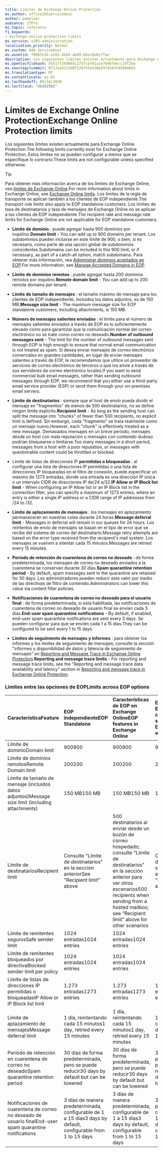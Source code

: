 ```yaml
---
title: Límites de Exchange Online Protection
ms.author: office365servicedesc
author: pamelaar
audience: ITPro
ms.topic: reference
f1_keywords:
- exchange-online-protection-limits
ms.service: o365-administration
localization_priority: Normal
ms.custom: Adm_ServiceDesc
ms.assetid: f866fe3b-a183-4e6d-abd9-bbec0a0c7fae
description: Los siguientes límites existen actualmente para Exchange Online Protection. Estos límites no se pueden configurar a menos que se especifique lo contrario.
ms.openlocfilehash: 555177349005c275fcbf91a1e70467ebcc25f2be
ms.sourcegitcommit: 0f17ea421190f52bf55e530e9374543fd59b8665
ms.translationtype: MT
ms.contentlocale: es-ES
ms.lasthandoff: 09/24/2020
ms.locfileid: "48261502"
---
```

# <a name="exchange-online-protection-limits"></a><span data-ttu-id="bc454-104">Límites de Exchange Online Protection</span><span class="sxs-lookup"><span data-stu-id="bc454-104">Exchange Online Protection limits</span></span>

<span data-ttu-id="bc454-105">Los siguientes límites existen actualmente para Exchange Online Protection.</span><span class="sxs-lookup"><span data-stu-id="bc454-105">The following limits currently exist for Exchange Online Protection.</span></span> <span data-ttu-id="bc454-106">Estos límites no se pueden configurar a menos que se especifique lo contrario.</span><span class="sxs-lookup"><span data-stu-id="bc454-106">These limits are not configurable unless specified otherwise.</span></span> 
  
> [!TIP]
> <span data-ttu-id="bc454-107">Para obtener más información acerca de los límites de Exchange Online, vea [límites de Exchange Online](../exchange-online-service-description/exchange-online-limits.md).</span><span class="sxs-lookup"><span data-stu-id="bc454-107">For more information about limits in Exchange Online, see [Exchange Online limits](../exchange-online-service-description/exchange-online-limits.md).</span></span> <span data-ttu-id="bc454-108">Los límites de la regla de transporte se aplican también a los clientes de EOP independiente.</span><span class="sxs-lookup"><span data-stu-id="bc454-108">The transport rule limits also apply to EOP standalone customers.</span></span> <span data-ttu-id="bc454-109">Los límites de tasa de destinatarios y tasa de mensajes de Exchange Online no se aplican a los clientes de EOP independiente.</span><span class="sxs-lookup"><span data-stu-id="bc454-109">The recipient rate and message rate limits for Exchange Online are not applicable for EOP standalone customers.</span></span> 
  
- <span data-ttu-id="bc454-110">**Límite de dominio** : puede agregar hasta 900 dominios por inquilino.</span><span class="sxs-lookup"><span data-stu-id="bc454-110">**Domain limit** - You can add up to 900 domains per tenant.</span></span> <span data-ttu-id="bc454-111">Los subdominios pueden incluirse en este límite de 900, o bien, si es necesario, como parte de una opción global de subdominios coincidentes.</span><span class="sxs-lookup"><span data-stu-id="bc454-111">Subdomains can be included in this 900 limit, or if necessary, as part of a catch-all option, match subdomains.</span></span> <span data-ttu-id="bc454-112">Para obtener más información, vea [Administrar dominios aceptados en EOP](https://go.microsoft.com/fwlink/p/?LinkId=282239).</span><span class="sxs-lookup"><span data-stu-id="bc454-112">For more information, see [Manage Accepted Domains in EOP](https://go.microsoft.com/fwlink/p/?LinkId=282239).</span></span>

- <span data-ttu-id="bc454-113">**Límite de dominios remotos** : puede agregar hasta 200 dominios remotos por inquilino.</span><span class="sxs-lookup"><span data-stu-id="bc454-113">**Remote domain limit** - You can add up to 200 remote domains per tenant.</span></span>
    
- <span data-ttu-id="bc454-114">**Límite de tamaño de mensajes** : el tamaño máximo de mensaje para los clientes de EOP independiente, incluidos los datos adjuntos, es de 150 MB.</span><span class="sxs-lookup"><span data-stu-id="bc454-114">**Message size limit** - The maximum message size for EOP standalone customers, including attachments, is 150 MB.</span></span> 
    
- <span data-ttu-id="bc454-115">**Número de mensajes salientes enviados** : el límite para el número de mensajes salientes enviados a través de EOP es lo suficientemente elevado como para garantizar que la comunicación normal del correo electrónico no se trate como correo no deseado.</span><span class="sxs-lookup"><span data-stu-id="bc454-115">**Number of outbound messages sent** - The limit for the number of outbound messages sent through EOP is high enough to ensure that normal email communication is not treated as spam.</span></span> <span data-ttu-id="bc454-116">Si desea enviar mensajes de correo electrónico comerciales en grandes cantidades, en lugar de enviar mensajes salientes a través de EOP, le recomendamos que utilice un proveedor de servicios de correo electrónico de terceros o que los envíe a través de sus servidores de correo electrónico locales.</span><span class="sxs-lookup"><span data-stu-id="bc454-116">If you want to send commercial bulk email messages, rather than sending outbound messages through EOP, we recommend that you either use a third-party email service provider (ESP) or send them through your on-premises email servers.</span></span> 
    
- <span data-ttu-id="bc454-117">**Límite de destinatarios** : siempre que el host de envío pueda dividir el mensaje en "fragmentos" de menos de 500 destinatarios, no se define ningún límite explícito.</span><span class="sxs-lookup"><span data-stu-id="bc454-117">**Recipient limit** - As long as the sending host can split the message into "chunks" of fewer than 500 recipients, no explicit limit is defined.</span></span> <span data-ttu-id="bc454-118">Sin embargo, cada "fragmento" se trata realmente como un mensaje nuevo.</span><span class="sxs-lookup"><span data-stu-id="bc454-118">However, each "chunk" is effectively treated as a new message.</span></span> <span data-ttu-id="bc454-119">Demasiados mensajes en un breve período, mensajes desde un host con mala reputación o mensajes con contenido dudoso podrían bloquearse o limitarse.</span><span class="sxs-lookup"><span data-stu-id="bc454-119">Too many messages in a short period, messages from a host with a poor reputation, or messages with questionable content could be throttled or blocked.</span></span> 
    
- <span data-ttu-id="bc454-120">Límite de listas de direcciones IP **permitidas o bloqueadas** : al configurar una lista de direcciones IP permitidas o una lista de direcciones IP bloqueadas en el filtro de conexión, puede especificar un máximo de 1273 entradas, donde una entrada es una dirección IP única o un intervalo CIDR de direcciones IP de/24 a/32.</span><span class="sxs-lookup"><span data-stu-id="bc454-120">**IP Allow or IP Block list limit** - When configuring an IP Allow list or an IP Block list in the connection filter, you can specify a maximum of 1273 entries, where an entry is either a single IP address or a CIDR range of IP addresses from /24 to /32.</span></span> 
    
- <span data-ttu-id="bc454-121">**Límite de aplazamiento de mensajes** : los mensajes en aplazamiento permanecerán en nuestras colas durante 24 horas.</span><span class="sxs-lookup"><span data-stu-id="bc454-121">**Message deferral limit** - Messages in deferral will remain in our queues for 24 hours.</span></span> <span data-ttu-id="bc454-122">Los reintentos de envío de mensajes se basan en el tipo de error que se recibe del sistema de correo del destinatario.</span><span class="sxs-lookup"><span data-stu-id="bc454-122">Message retry attempts are based on the error type received from the recipient's mail system.</span></span> <span data-ttu-id="bc454-123">Los mensajes se vuelven a intentar cada 15 minutos.</span><span class="sxs-lookup"><span data-stu-id="bc454-123">Messages are retried every 15 minutes.</span></span> 
    
- <span data-ttu-id="bc454-124">**Período de retención de cuarentena de correo no deseado** : de forma predeterminada, los mensajes de correo no deseado enviados a la cuarentena se conservan durante 30 días.</span><span class="sxs-lookup"><span data-stu-id="bc454-124">**Spam quarantine retention period** - By default, spam messages sent to the quarantine are retained for 30 days.</span></span> <span data-ttu-id="bc454-125">Los administradores pueden reducir este valor por medio de las directivas de filtro de contenido.</span><span class="sxs-lookup"><span data-stu-id="bc454-125">Administrators can lower this value via content filter policies.</span></span> 
    
- <span data-ttu-id="bc454-126">**Notificaciones de cuarentena de correo no deseado para el usuario final** : de forma predeterminada, si está habilitada, las notificaciones de cuarentena de correo no deseado de usuario final se envían cada 3 días.</span><span class="sxs-lookup"><span data-stu-id="bc454-126">**End-user spam quarantine notifications** - By default, if enabled, end-user spam quarantine notifications are sent every 3 days.</span></span> <span data-ttu-id="bc454-127">Se pueden configurar para que se envíen cada 1 a 15 días.</span><span class="sxs-lookup"><span data-stu-id="bc454-127">They can be configured to be sent every 1 to 15 days.</span></span> 
    
- <span data-ttu-id="bc454-128">**Límites de seguimiento de mensajes y informes** : para obtener los informes y los límites de seguimiento de mensajes, consulte la sección "informes y disponibilidad de datos y latencia de seguimiento de mensajes" en [Reporting and Message Trace in Exchange Online Protection](https://go.microsoft.com/fwlink/?LinkId=394248).</span><span class="sxs-lookup"><span data-stu-id="bc454-128">**Reporting and message trace limits** - For reporting and message trace limits, see the "Reporting and message trace data availability and latency" section in [Reporting and message trace in Exchange Online Protection](https://go.microsoft.com/fwlink/?LinkId=394248).</span></span>
    
### <a name="limits-across-eop-options"></a><span data-ttu-id="bc454-129">Límites entre las opciones de EOP</span><span class="sxs-lookup"><span data-stu-id="bc454-129">Limits across EOP options</span></span>

| <span data-ttu-id="bc454-130">Característica</span><span class="sxs-lookup"><span data-stu-id="bc454-130">Feature</span></span> | <span data-ttu-id="bc454-131">EOP independiente</span><span class="sxs-lookup"><span data-stu-id="bc454-131">EOP Standalone</span></span> | <span data-ttu-id="bc454-132">Características de EOP en Exchange  Online</span><span class="sxs-lookup"><span data-stu-id="bc454-132">EOP features in Exchange Online</span></span> | <span data-ttu-id="bc454-133">Exchange Enterprise CAL con servicios</span><span class="sxs-lookup"><span data-stu-id="bc454-133">Exchange Enterprise CAL with Services</span></span> |
|:-----|:-----|:-----|:-----|
|<span data-ttu-id="bc454-134">Límite de dominio</span><span class="sxs-lookup"><span data-stu-id="bc454-134">Domain limit</span></span>  <br/> |<span data-ttu-id="bc454-135">900</span><span class="sxs-lookup"><span data-stu-id="bc454-135">900</span></span>  <br/> |<span data-ttu-id="bc454-136">900</span><span class="sxs-lookup"><span data-stu-id="bc454-136">900</span></span>  <br/> |<span data-ttu-id="bc454-137">900</span><span class="sxs-lookup"><span data-stu-id="bc454-137">900</span></span>  <br/> |
|<span data-ttu-id="bc454-138">Límite de dominios remotos</span><span class="sxs-lookup"><span data-stu-id="bc454-138">Remote Domain limit</span></span>  <br/> |<span data-ttu-id="bc454-139">200</span><span class="sxs-lookup"><span data-stu-id="bc454-139">200</span></span>  <br/> |<span data-ttu-id="bc454-140">200</span><span class="sxs-lookup"><span data-stu-id="bc454-140">200</span></span>  <br/> |<span data-ttu-id="bc454-141">200</span><span class="sxs-lookup"><span data-stu-id="bc454-141">200</span></span>  <br/> |
|<span data-ttu-id="bc454-142">Límite de tamaño de mensaje (incluidos datos adjuntos)</span><span class="sxs-lookup"><span data-stu-id="bc454-142">Message size limit (including attachments)</span></span>  <br/> |<span data-ttu-id="bc454-143">150 MB</span><span class="sxs-lookup"><span data-stu-id="bc454-143">150 MB</span></span>  <br/> |<span data-ttu-id="bc454-144">150 MB</span><span class="sxs-lookup"><span data-stu-id="bc454-144">150 MB</span></span>  <br/> |<span data-ttu-id="bc454-145">150 MB</span><span class="sxs-lookup"><span data-stu-id="bc454-145">150 MB</span></span>  <br/> |
|<span data-ttu-id="bc454-146">Límite de destinatarios</span><span class="sxs-lookup"><span data-stu-id="bc454-146">Recipient limit</span></span>  <br/> |<span data-ttu-id="bc454-147">Consulte "Límite de destinatarios" en la sección anterior</span><span class="sxs-lookup"><span data-stu-id="bc454-147">See "Recipient limit" above</span></span>  <br/> |<span data-ttu-id="bc454-148">500 destinatarios al enviar desde un buzón de correo hospedado; consulte "Límite de destinatarios" en la sección anterior para ver otros escenarios</span><span class="sxs-lookup"><span data-stu-id="bc454-148">500 recipients when sending from a hosted mailbox; see "Recipient limit" above for other scenarios</span></span>  <br/> |<span data-ttu-id="bc454-149">Consulte "Límite de destinatarios" en la sección anterior</span><span class="sxs-lookup"><span data-stu-id="bc454-149">See "Recipient limit" above</span></span>  <br/> |
|<span data-ttu-id="bc454-150">Límite de remitentes seguros</span><span class="sxs-lookup"><span data-stu-id="bc454-150">Safe sender limit</span></span>  <br/> |<span data-ttu-id="bc454-151">1024 entradas</span><span class="sxs-lookup"><span data-stu-id="bc454-151">1024 entries</span></span>  <br/> |<span data-ttu-id="bc454-152">1024 entradas</span><span class="sxs-lookup"><span data-stu-id="bc454-152">1024 entries</span></span>  <br/> ||
|<span data-ttu-id="bc454-153">Límite de remitentes bloqueados por directiva</span><span class="sxs-lookup"><span data-stu-id="bc454-153">Blocked sender limit per policy</span></span>  <br/> |<span data-ttu-id="bc454-154">1024 entradas</span><span class="sxs-lookup"><span data-stu-id="bc454-154">1024 entries</span></span>  <br/> |<span data-ttu-id="bc454-155">1024 entradas</span><span class="sxs-lookup"><span data-stu-id="bc454-155">1024 entries</span></span>  <br/> ||
|<span data-ttu-id="bc454-156">Límite de listas de direcciones IP permitidas o bloqueadas</span><span class="sxs-lookup"><span data-stu-id="bc454-156">IP Allow or IP Block list limit</span></span>  <br/> |<span data-ttu-id="bc454-157">1.273 entradas</span><span class="sxs-lookup"><span data-stu-id="bc454-157">1273 entries</span></span>  <br/> |<span data-ttu-id="bc454-158">1.273 entradas</span><span class="sxs-lookup"><span data-stu-id="bc454-158">1273 entries</span></span>  <br/> |<span data-ttu-id="bc454-159">1.273 entradas</span><span class="sxs-lookup"><span data-stu-id="bc454-159">1273 entries</span></span>  <br/> |
|<span data-ttu-id="bc454-160">Límite de aplazamiento de mensajes</span><span class="sxs-lookup"><span data-stu-id="bc454-160">Message deferral limit</span></span>  <br/> |<span data-ttu-id="bc454-161">1 día, reintentando cada 15 minutos</span><span class="sxs-lookup"><span data-stu-id="bc454-161">1 day, retried every 15 minutes</span></span>  <br/> |<span data-ttu-id="bc454-162">1 día, reintentando cada 15 minutos</span><span class="sxs-lookup"><span data-stu-id="bc454-162">1 day, retried every 15 minutes</span></span>  <br/> |<span data-ttu-id="bc454-163">1 día, reintentando cada 15 minutos</span><span class="sxs-lookup"><span data-stu-id="bc454-163">1 day, retried every 15 minutes</span></span>  <br/> |
|<span data-ttu-id="bc454-164">Período de retención en cuarentena de correo no deseado</span><span class="sxs-lookup"><span data-stu-id="bc454-164">Spam quarantine retention period</span></span>  <br/> |<span data-ttu-id="bc454-165">30 días de forma predeterminada, pero se puede reducir</span><span class="sxs-lookup"><span data-stu-id="bc454-165">30 days by default but can be lowered</span></span>  <br/> |<span data-ttu-id="bc454-166">30 días de forma predeterminada, pero se puede reducir</span><span class="sxs-lookup"><span data-stu-id="bc454-166">30 days by default but can be lowered</span></span>  <br/> |<span data-ttu-id="bc454-167">30 días de forma predeterminada, pero se puede reducir</span><span class="sxs-lookup"><span data-stu-id="bc454-167">30 days by default but can be lowered</span></span>  <br/> |
|<span data-ttu-id="bc454-168">Notificaciones de cuarentena de correo no deseado de usuario final</span><span class="sxs-lookup"><span data-stu-id="bc454-168">End-user spam quarantine notifications</span></span>  <br/> |<span data-ttu-id="bc454-169">3 días de manera predeterminada, configurable de 1 a 15 días</span><span class="sxs-lookup"><span data-stu-id="bc454-169">3 days by default, configurable from 1 to 15 days</span></span>  <br/> |<span data-ttu-id="bc454-170">3 días de manera predeterminada, configurable de 1 a 15 días</span><span class="sxs-lookup"><span data-stu-id="bc454-170">3 days by default, configurable from 1 to 15 days</span></span>  <br/> |<span data-ttu-id="bc454-171">3 días de manera predeterminada, configurable de 1 a 15 días</span><span class="sxs-lookup"><span data-stu-id="bc454-171">3 days by default, configurable from 1 to 15 days</span></span>  <br/> |
   

